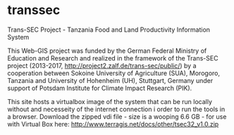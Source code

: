 # transsec
Trans-SEC Project - Tanzania Food and Land Productivity Information System

This Web-GIS project was funded by the German Federal Ministry of Education and Research and realized in the framework of the Trans-SEC project (2013-2017, http://project2.zalf.de/trans-sec/public/) by a cooperation between Sokoine University of Agriculture (SUA), Morogoro, Tanzania and University of Hohenheim (UH), Stuttgart, Germany under support of Potsdam Institute for Climate Impact Research (PIK).

This site hosts a virtualbox image of the system that can be run locally without and necesseity of the internet connection i order to run the tools in a browser.
Download the zipped vdi file - size is a wooping 6.6 GB - for use with Virtual Box here: http://www.terragis.net/docs/other/tsec32_v1.0.zip
